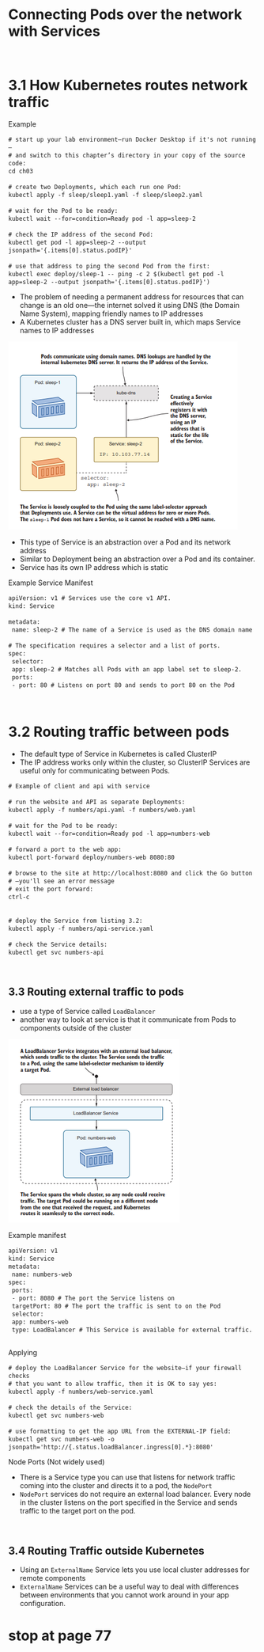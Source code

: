 # Connecting Pods over the network with Services

<br>

# 3.1 How Kubernetes routes network traffic

Example

```
# start up your lab environment—run Docker Desktop if it's not running—
# and switch to this chapter’s directory in your copy of the source code:
cd ch03

# create two Deployments, which each run one Pod:
kubectl apply -f sleep/sleep1.yaml -f sleep/sleep2.yaml

# wait for the Pod to be ready:
kubectl wait --for=condition=Ready pod -l app=sleep-2

# check the IP address of the second Pod:
kubectl get pod -l app=sleep-2 --output
jsonpath='{.items[0].status.podIP}'

# use that address to ping the second Pod from the first:
kubectl exec deploy/sleep-1 -- ping -c 2 $(kubectl get pod -l app=sleep-2 --output jsonpath='{.items[0].status.podIP}')

```

-   The problem of needing a permanent address for resources that can change is an old
    one—the internet solved it using DNS (the Domain Name System), mapping friendly
    names to IP addresses
-   A Kubernetes cluster has a DNS server built in, which maps Service names to IP addresses

![image](./dns-pods-example.png)

-   This type of Service is an abstraction over a Pod and its network address
-   Similar to Deployment being an abstraction over a Pod and its container.
-   Service has its own IP address which is static

Example Service Manifest

```
apiVersion: v1 # Services use the core v1 API.
kind: Service

metadata:
 name: sleep-2 # The name of a Service is used as the DNS domain name

# The specification requires a selector and a list of ports.
spec:
 selector:
 app: sleep-2 # Matches all Pods with an app label set to sleep-2.
 ports:
 - port: 80 # Listens on port 80 and sends to port 80 on the Pod

```

<br>

# 3.2 Routing traffic between pods

-   The default type of Service in Kubernetes is called ClusterIP
-   The IP address works only within the
    cluster, so ClusterIP Services are useful only for communicating between Pods.

```
# Example of client and api with service

# run the website and API as separate Deployments:
kubectl apply -f numbers/api.yaml -f numbers/web.yaml

# wait for the Pod to be ready:
kubectl wait --for=condition=Ready pod -l app=numbers-web

# forward a port to the web app:
kubectl port-forward deploy/numbers-web 8080:80

# browse to the site at http://localhost:8080 and click the Go button
# —you'll see an error message
# exit the port forward:
ctrl-c


# deploy the Service from listing 3.2:
kubectl apply -f numbers/api-service.yaml

# check the Service details:
kubectl get svc numbers-api

```

<br>

## 3.3 Routing external traffic to pods

-   use a type of Service called `LoadBalancer`
-   another way to look at service is that it communicate from Pods to components outside of the cluster

![image](./load-balancer-service.png)

Example manifest

```
apiVersion: v1
kind: Service
metadata:
 name: numbers-web
spec:
 ports:
 - port: 8080 # The port the Service listens on
 targetPort: 80 # The port the traffic is sent to on the Pod
 selector:
 app: numbers-web
 type: LoadBalancer # This Service is available for external traffic.


```

Applying

```
# deploy the LoadBalancer Service for the website—if your firewall checks
# that you want to allow traffic, then it is OK to say yes:
kubectl apply -f numbers/web-service.yaml

# check the details of the Service:
kubectl get svc numbers-web

# use formatting to get the app URL from the EXTERNAL-IP field:
kubectl get svc numbers-web -o jsonpath='http://{.status.loadBalancer.ingress[0].*}:8080'

```

Node Ports (Not widely used)

-   There is a Service type you can use that listens for network traffic coming into the cluster and directs it to a pod, the `NodePort`
-   `NodePort` services do not require an external load balancer. Every node in the cluster listens on the port specified in the Service and sends traffic to the target port on the pod.

<br>

## 3.4 Routing Traffic outside Kubernetes

-   Using an `ExternalName` Service lets you use local cluster addresses for remote components
-   `ExternalName` Services can be a useful way to deal with differences between environments that you cannot work around in your app configuration.

# stop at page 77
